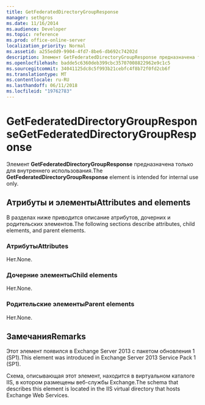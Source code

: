 ```yaml
---
title: GetFederatedDirectoryGroupResponse
manager: sethgros
ms.date: 11/16/2014
ms.audience: Developer
ms.topic: reference
ms.prod: office-online-server
localization_priority: Normal
ms.assetid: a255edd9-9904-4fd7-8be6-db692c74202d
description: Элемент GetFederatedDirectoryGroupResponse предназначена только для внутреннего использования.
ms.openlocfilehash: badde5c6360deb399cbc35707008822962e9c1c5
ms.sourcegitcommit: 34041125dc8c5f993b21cebfc4f8b72f0fd2cb6f
ms.translationtype: MT
ms.contentlocale: ru-RU
ms.lasthandoff: 06/11/2018
ms.locfileid: "19762783"
---
```

# <a name="getfederateddirectorygroupresponse"></a><span data-ttu-id="2da95-103">GetFederatedDirectoryGroupResponse</span><span class="sxs-lookup"><span data-stu-id="2da95-103">GetFederatedDirectoryGroupResponse</span></span>

<span data-ttu-id="2da95-104">Элемент **GetFederatedDirectoryGroupResponse** предназначена только для внутреннего использования.</span><span class="sxs-lookup"><span data-stu-id="2da95-104">The **GetFederatedDirectoryGroupResponse** element is intended for internal use only.</span></span> 

## <a name="attributes-and-elements"></a><span data-ttu-id="2da95-105">Атрибуты и элементы</span><span class="sxs-lookup"><span data-stu-id="2da95-105">Attributes and elements</span></span>

<span data-ttu-id="2da95-106">В разделах ниже приводится описание атрибутов, дочерних и родительских элементов.</span><span class="sxs-lookup"><span data-stu-id="2da95-106">The following sections describe attributes, child elements, and parent elements.</span></span>
  
### <a name="attributes"></a><span data-ttu-id="2da95-107">Атрибуты</span><span class="sxs-lookup"><span data-stu-id="2da95-107">Attributes</span></span>

<span data-ttu-id="2da95-108">Нет.</span><span class="sxs-lookup"><span data-stu-id="2da95-108">None.</span></span>
  
### <a name="child-elements"></a><span data-ttu-id="2da95-109">Дочерние элементы</span><span class="sxs-lookup"><span data-stu-id="2da95-109">Child elements</span></span>

<span data-ttu-id="2da95-110">Нет.</span><span class="sxs-lookup"><span data-stu-id="2da95-110">None.</span></span>
  
### <a name="parent-elements"></a><span data-ttu-id="2da95-111">Родительские элементы</span><span class="sxs-lookup"><span data-stu-id="2da95-111">Parent elements</span></span>

<span data-ttu-id="2da95-112">Нет.</span><span class="sxs-lookup"><span data-stu-id="2da95-112">None.</span></span>
  
## <a name="remarks"></a><span data-ttu-id="2da95-113">Замечания</span><span class="sxs-lookup"><span data-stu-id="2da95-113">Remarks</span></span>

<span data-ttu-id="2da95-114">Этот элемент появился в Exchange Server 2013 с пакетом обновления 1 (SP1).</span><span class="sxs-lookup"><span data-stu-id="2da95-114">This element was introduced in Exchange Server 2013 Service Pack 1 (SP1).</span></span>
  
<span data-ttu-id="2da95-115">Схема, описывающая этот элемент, находится в виртуальном каталоге IIS, в котором размещены веб-службы Exchange.</span><span class="sxs-lookup"><span data-stu-id="2da95-115">The schema that describes this element is located in the IIS virtual directory that hosts Exchange Web Services.</span></span>
  

